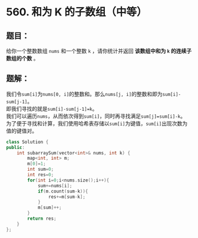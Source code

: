 # 560. 和为 K 的子数组（中等）
## 题目：
给你一个整数数组 `nums` 和一个整数 `k` ，请你统计并返回 **该数组中和为 `k` 的连续子数组的个数** 。
## 题解：
我们令`sum[i]`为`nums[0, i]`的整数和。那么`nums[j, i]`的整数和即为`sum[i]-sum[j-1]`。\
即我们寻找的就是`sum[i]-sum[j-1]=k`。\
我们可以遍历`nums`，从而依次得到`sum[i]`，同时再寻找满足`sum[j]=sum[i]-k`。\
为了便于寻找和计算，我们使用哈希表存储以`sum[i]`为键值，`sum[i]`出现次数为值的键值对。
```c++
class Solution {
public:
    int subarraySum(vector<int>& nums, int k) {
        map<int, int> m;
        m[0]=1;
        int sum=0;
        int res=0;
        for(int i=0;i<nums.size();i++){
            sum+=nums[i];
            if(m.count(sum-k)){
                res+=m[sum-k];
            }
            m[sum]++;
        }
        return res;
    }
};
```